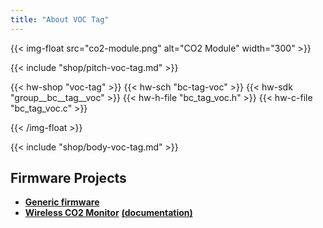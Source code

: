 ```yaml
---
title: "About VOC Tag"
---
```


{{< img-float src="co2-module.png" alt="CO2 Module" width="300" >}}

{{< include "shop/pitch-voc-tag.md" >}}

{{< hw-shop "voc-tag" >}}
{{< hw-sch "bc-tag-voc" >}}
{{< hw-sdk "group__bc__tag__voc" >}}
{{< hw-h-file "bc_tag_voc.h" >}}
{{< hw-c-file "bc_tag_voc.c" >}}

{{< /img-float >}}

{{< include "shop/body-voc-tag.md" >}}

## Firmware Projects

* [**Generic firmware**](https://github.com/bigclownlabs/bcf-generic-node/releases)
* [**Wireless CO2 Monitor**](https://github.com/bigclownlabs/bcf-kit-wireless-co2-monitor/releases) [**(documentation)**](https://www.bigclown.com/doc/projects/wireless-co2-monitor/)

